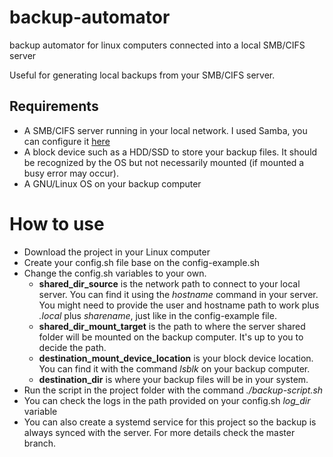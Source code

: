 # backup-automator
backup automator for linux computers connected into a local SMB/CIFS server

Useful for generating local backups from your SMB/CIFS server.

## Requirements
- A SMB/CIFS server running in your local network. I used Samba, you can configure it [here](https://ubuntu.com/tutorials/install-and-configure-samba#1-overview)
- A block device such as a HDD/SSD to store your backup files. It should be recognized by the OS but not necessarily mounted (if mounted a busy error may occur).
- A GNU/Linux OS on your backup computer


# How to use
- Download the project in your Linux computer
- Create your config.sh file base on the config-example.sh
- Change the config.sh variables to your own.
  - **shared_dir_source** is the network path to connect to your local server. You can find it using the *hostname* command in your server. You might need to provide the user and hostname path to work plus *.local* plus *sharename*, just like in the config-example file.
  - **shared_dir_mount_target** is the path to where the server shared folder will be mounted on the backup computer. It's up to you to decide the path.
  - **destination_mount_device_location** is your block device location. You can find it with the command *lsblk* on your backup computer.
  - **destination_dir** is where your backup files will be in your system.
- Run the script in the project folder with the command *./backup-script.sh*
- You can check the logs in the path provided on your config.sh *log_dir* variable
- You can also create a systemd service for this project so the backup is always synced with the server. For more details check the master branch.
